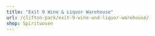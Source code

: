 ```yaml
---
title: "Exit 9 Wine & Liquor Warehouse"
url: /clifton-park/exit-9-wine-und-liquor-warehouse/
shop: Spirituosen
---
```

